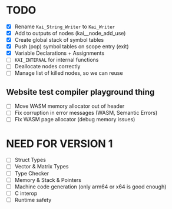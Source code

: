 ﻿# TODO
- [x] Rename `Kai_String_Writer` to `Kai_Writer`
- [x] Add to outputs of nodes (kai__node_add_use)
- [x] Create global stack of symbol tables
- [x] Push (pop) symbol tables on scope entry (exit)
- [x] Variable Declarations + Assignments
- [ ] `KAI_INTERNAL` for internal functions
- [ ] Deallocate nodes correctly
- [ ] Manage list of killed nodes, so we can reuse

## Website test compiler playground thing
- [ ] Move WASM memory allocator out of header
- [ ] Fix corruption in error messages (WASM, Semantic Errors)
- [ ] Fix WASM page allocator (debug memory issues)

# NEED FOR VERSION 1
- [ ] Struct Types
- [ ] Vector & Matrix Types
- [ ] Type Checker
- [ ] Memory & Stack & Pointers
- [ ] Machine code generation (only arm64 or x64 is good enough)
- [ ] C interop
- [ ] Runtime safety
